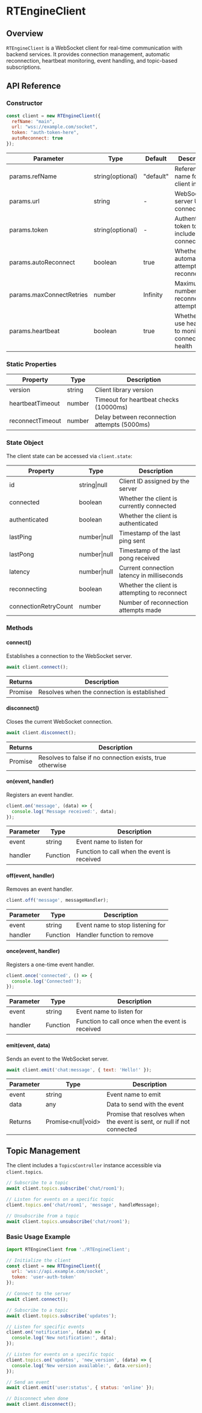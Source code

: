# RTEngineClient
## Overview
`RTEngineClient` is a WebSocket client for real-time communication with backend services. It provides connection management, automatic reconnection, heartbeat monitoring, event handling, and topic-based subscriptions.

## API Reference
### Constructor
```javascript
const client = new RTEngineClient({
  refName: "main",
  url: "wss://example.com/socket",
  token: "auth-token-here",
  autoReconnect: true
});
```

| Parameter | Type | Default | Description |
|-----------|------|---------|-------------|
| params.refName | string(optional) | "default" | Reference name for this client instance |
| params.url | string | - | WebSocket server URL to connect to |
| params.token | string(optional) | - | Authentication token to include in the connection |
| params.autoReconnect | boolean | true | Whether to automatically attempt reconnection |
| params.maxConnectRetries | number | Infinity | Maximum number of reconnection attempts |
| params.heartbeat | boolean | true | Whether to use heartbeat to monitor connection health |

### Static Properties
| Property | Type | Description |
|----------|------|-------------|
| version | string | Client library version |
| heartbeatTimeout | number | Timeout for heartbeat checks (10000ms) |
| reconnectTimeout | number | Delay between reconnection attempts (5000ms) |

### State Object
The client state can be accessed via `client.state`:

| Property | Type | Description |
|----------|------|-------------|
| id | string\|null | Client ID assigned by the server |
| connected | boolean | Whether the client is currently connected |
| authenticated | boolean | Whether the client is authenticated |
| lastPing | number\|null | Timestamp of the last ping sent |
| lastPong | number\|null | Timestamp of the last pong received |
| latency | number\|null | Current connection latency in milliseconds |
| reconnecting | boolean | Whether the client is attempting to reconnect |
| connectionRetryCount | number | Number of reconnection attempts made |

### Methods

#### connect()

Establishes a connection to the WebSocket server.

```javascript
await client.connect();
```

| Returns | Description |
|---------|-------------|
| Promise<void> | Resolves when the connection is established |

#### disconnect()

Closes the current WebSocket connection.

```javascript
await client.disconnect();
```

| Returns | Description |
|---------|-------------|
| Promise<boolean> | Resolves to false if no connection exists, true otherwise |

#### on(event, handler)

Registers an event handler.

```javascript
client.on('message', (data) => {
  console.log('Message received:', data);
});
```

| Parameter | Type | Description |
|-----------|------|-------------|
| event | string | Event name to listen for |
| handler | Function | Function to call when the event is received |

#### off(event, handler)

Removes an event handler.

```javascript
client.off('message', messageHandler);
```

| Parameter | Type | Description |
|-----------|------|-------------|
| event | string | Event name to stop listening for |
| handler | Function | Handler function to remove |

#### once(event, handler)

Registers a one-time event handler.

```javascript
client.once('connected', () => {
  console.log('Connected!');
});
```

| Parameter | Type | Description |
|-----------|------|-------------|
| event | string | Event name to listen for |
| handler | Function | Function to call once when the event is received |

#### emit(event, data)

Sends an event to the WebSocket server.

```javascript
await client.emit('chat:message', { text: 'Hello!' });
```

| Parameter | Type | Description |
|-----------|------|-------------|
| event | string | Event name to emit |
| data | any | Data to send with the event |
| Returns | Promise<null\|void> | Promise that resolves when the event is sent, or null if not connected |

## Topic Management

The client includes a `TopicsController` instance accessible via `client.topics`.

```javascript
// Subscribe to a topic
await client.topics.subscribe('chat/room1');

// Listen for events on a specific topic
client.topics.on('chat/room1', 'message', handleMessage);

// Unsubscribe from a topic
await client.topics.unsubscribe('chat/room1');
```

### Basic Usage Example

```javascript
import RTEngineClient from './RTEngineClient';

// Initialize the client
const client = new RTEngineClient({
  url: 'wss://api.example.com/socket',
  token: 'user-auth-token'
});

// Connect to the server
await client.connect();

// Subscribe to a topic
await client.topics.subscribe('updates');

// Listen for specific events
client.on('notification', (data) => {
  console.log('New notification:', data);
});

// Listen for events on a specific topic
client.topics.on('updates', 'new_version', (data) => {
  console.log('New version available:', data.version);
});

// Send an event
await client.emit('user:status', { status: 'online' });

// Disconnect when done
await client.disconnect();
```
